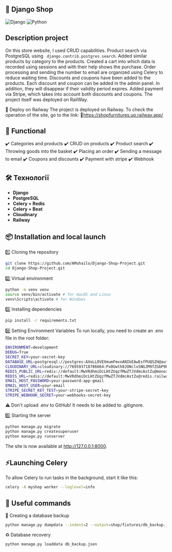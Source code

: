 ## __🛒 Django Shop__
![Django](https://img.shields.io/badge/Django-4.2-blue?style=for-the-badge) ![Python](https://img.shields.io/badge/Python-3.10-yellow?style=for-the-badge)
## Description project
On this store website, I used CRUD capabilities. Product search via PostgreSQL using
``` django.contrib.postgres.search```. Added similar products by category to the products.
Created a cart into which data is recorded using sessions and with their help shows the purchase.
Order processing and sending the number to email are organized using Celery to reduce waiting time.
Discounts and coupons have been added to the products. Each discount and coupon can be added in the admin panel. In addition, they will disappear if their validity period expires. Added payment via Stripe, which takes into account both discounts and coupons. The project itself was deployed on RailWay.

🚀 Deploy on Railway
The project is deployed on Railway.
To check the operation of the site, go to the link:
🔗https://shopfurnitures.up.railway.app/

## 🚀 Functional
✔️ Categories and products  ✔️ CRUD on products  ✔️ Product search  ✔️ Throwing goods into the basket ✔️ Placing an order ✔️ Sending a message to email ✔️ Coupons and discounts ✔️ Payment with stripe ✔️ Webhook

## 🛠️ Технології
- **Django**
- **PostgreSQL**
- **Celery + Redis**
- **Celery + Beat**
- **Cloudinary**
- **Railway**

## 📦 Installation and local launch

1️⃣ Cloning the repository
```bash
git clone https://github.com/AMuhailo/Django-Shop-Project.git
cd Django-Shop-Project.git
```

2️⃣ Virtual environment
```bash
python -m venv venv
source venv/bin/activate # for macOS and Linux
venv\Scripts\activate # for Windows
```

3️⃣ Installing dependencies
```bash
pip install -r requirements.txt
```

4️⃣ Setting Environment Variables
To run locally, you need to create an .env file in the root folder:
```bash
ENVIRONMENT=development
DEBUG=True
SECRET_KEY=your-secret-key
DATABASE_URL=postgresql://postgres:AXeLLOVEXmumFmvnANIkEAwEsfPUQSZH@autorack.proxy.rlwy.net:18205/railway
CLOUDINARY_URL=cloudinary://769593718786664:Px0Uwth8JONclxSNGJM9fZGbP9Q@dmzji9ijo
REDIS_PUBLIC_URL=redis://default:MwVRdhmiDcLHtZUqzfMwZTJVdmcAstZu@monorail.proxy.rlwy.net:42048
REDIS_URL=redis://default:MwVRdhmiDcLHtZUqzfMwZTJVdmcAstZu@redis.railway.internal:6379
EMAIL_HOST_PASSWORD=your-password-app-gmail
EMAIL_HOST_USER=your-email
STRIPE_SECRET_KEY_TEST=your-stripe-secret-key
STRIPE_WEBHOOK_SECRET=your-webhooks-secret-key
```
⚠️ Don't upload .env to GitHub!
It needs to be added to .gitignore.

5️⃣ Starting the server
```bash
python manage.py migrate
python manage.py createsuperuser
python manage.py runserver
```
The site is now available at http://127.0.0.1:8000.

## ⚡Launching Celery
To allow Celery to run tasks in the background, start it like this:
```bash
celery -A myshop worker --loglevel=info
```

## 🔗 Useful commands
💾 Creating a database backup
```bash
python manage.py dumpdata --indent=2 --output=shop/fixtures/db_backup.json
```

♻️ Database recovery
```bash
python manage.py loaddata db_backup.json
```
